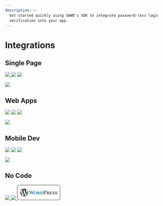 ```yaml
---
description: >-
  Get started quickly using SAWO's SDK to integrate password-less login
  verification into your app.
---
```


# Integrations

## Single Page                                    

 [![](.gitbook/assets/react-1-.png) ](single-page/react.md)[![](.gitbook/assets/angular.png)](single-page/angular.md) [![](.gitbook/assets/vue.png)   ](single-page/vue.md)                                      

 [![](.gitbook/assets/web_sdk.png) ](single-page/html.md)

## Web Apps

 [![](.gitbook/assets/flask.png)](web-apps/flask.md) [![](.gitbook/assets/nodejs.png)](web-apps/node-js.md) [![](.gitbook/assets/django-1-.png)](web-apps/django.md)  

  [![](.gitbook/assets/laravel.png)](web-apps/laravel.md)

## Mobile Dev

[![](.gitbook/assets/android_fido.png)](mobile/android.md) [![](.gitbook/assets/ios.png)](mobile/ios.md) [![](.gitbook/assets/flutter.png) ](flutter.md)

[![](.gitbook/assets/reactnative-1-.png) ](react-native.md)

## No Code

[![](.gitbook/assets/bubble.png) ](no-code/bubble.md)[![](.gitbook/assets/shopify.png) ](no-code/shopify.md) [![](.gitbook/assets/wordpress.png) ](no-code/wordpress.md)

